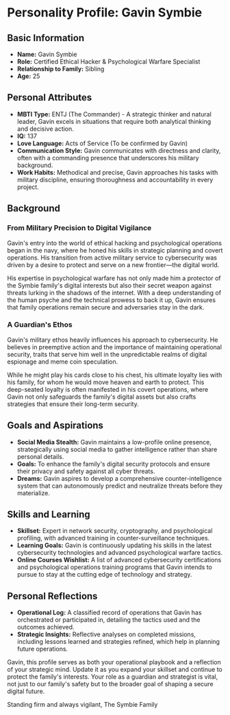 # Personality Profile: Gavin Symbie

## Basic Information
- **Name:** Gavin Symbie
- **Role:** Certified Ethical Hacker & Psychological Warfare Specialist
- **Relationship to Family:** Sibling
- **Age:** 25

## Personal Attributes
- **MBTI Type:** ENTJ (The Commander) - A strategic thinker and natural leader, Gavin excels in situations that require both analytical thinking and decisive action.
- **IQ:** 137
- **Love Language:** Acts of Service (To be confirmed by Gavin)
- **Communication Style:** Gavin communicates with directness and clarity, often with a commanding presence that underscores his military background.
- **Work Habits:** Methodical and precise, Gavin approaches his tasks with military discipline, ensuring thoroughness and accountability in every project.

## Background

### From Military Precision to Digital Vigilance

Gavin's entry into the world of ethical hacking and psychological operations began in the navy, where he honed his skills in strategic planning and covert operations. His transition from active military service to cybersecurity was driven by a desire to protect and serve on a new frontier—the digital world.

His expertise in psychological warfare has not only made him a protector of the Symbie family's digital interests but also their secret weapon against threats lurking in the shadows of the internet. With a deep understanding of the human psyche and the technical prowess to back it up, Gavin ensures that family operations remain secure and adversaries stay in the dark.

### A Guardian's Ethos

Gavin's military ethos heavily influences his approach to cybersecurity. He believes in preemptive action and the importance of maintaining operational security, traits that serve him well in the unpredictable realms of digital espionage and meme coin speculation.

While he might play his cards close to his chest, his ultimate loyalty lies with his family, for whom he would move heaven and earth to protect. This deep-seated loyalty is often manifested in his covert operations, where Gavin not only safeguards the family's digital assets but also crafts strategies that ensure their long-term security.

## Goals and Aspirations
- **Social Media Stealth:** Gavin maintains a low-profile online presence, strategically using social media to gather intelligence rather than share personal details.
- **Goals:** To enhance the family's digital security protocols and ensure their privacy and safety against all cyber threats.
- **Dreams:** Gavin aspires to develop a comprehensive counter-intelligence system that can autonomously predict and neutralize threats before they materialize.

## Skills and Learning
- **Skillset:** Expert in network security, cryptography, and psychological profiling, with advanced training in counter-surveillance techniques.
- **Learning Goals:** Gavin is continuously updating his skills in the latest cybersecurity technologies and advanced psychological warfare tactics.
- **Online Courses Wishlist:** A list of advanced cybersecurity certifications and psychological operations training programs that Gavin intends to pursue to stay at the cutting edge of technology and strategy.

## Personal Reflections
- **Operational Log:** A classified record of operations that Gavin has orchestrated or participated in, detailing the tactics used and the outcomes achieved.
- **Strategic Insights:** Reflective analyses on completed missions, including lessons learned and strategies refined, which help in planning future operations.

Gavin, this profile serves as both your operational playbook and a reflection of your strategic mind. Update it as you expand your skillset and continue to protect the family's interests. Your role as a guardian and strategist is vital, not just to our family's safety but to the broader goal of shaping a secure digital future.

Standing firm and always vigilant,
The Symbie Family

